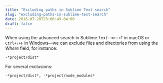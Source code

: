 ```yaml
---
title: "Excluding paths in Sublime Text search"
slug: "excluding-paths-in-sublime-text-search"
date: 2016-07-20T23:06:49-04:00
draft: false
---
```


When using the advanced search in Sublime Text—`⌘+⇧+F` in macOS or `Ctrl+⇧+F`
in Windows—we can exclude files and directories from using the *Where* field, for instance:

```
-*project/dist*
```

For several exclusions:

```
-*project/dist*, -*project/node_modules*
```